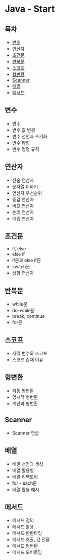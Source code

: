 # Java - Start

## 목차
- [변수](#변수)
- [연산자](#연산자)
- [조건문](#조건문)
- [반복문](#반복문)
- [스코프](#스코프)
- [형변환](#형변환)
- [Scanner](#Scanner)
- [배열](#배열)
- [메서드](#메서드)


## 변수

- 변수
- 변수 값 변경
- 변수 선언과 초기화
- 변수 타입
- 변수 명명 규칙


## 연산자

- 산술 연산자
- 문자열 더하기
- 연산자 우선순위
- 증감 연산자
- 비교 연산자
- 논리 연산자
- 대입 연산자


## 조건문

- if, else
- else if
- if문과 else if문
- switch문
- 상항 연산자


## 반복문

- while문
- do-while문
- break, continue
- for문

## 스코프

- 지역 변수와 스코프
- 스코프 존재 이유

## 형변환

- 자동 형변환
- 명시적 형변환
- 계산과 형변환

## Scanner

- Scanner 연습

## 배열

- 배열 선언과 생성
- 배열 활용법
- 배열 리팩토링
- for - each문
- 배열 활용 예시

## 메서드

- 메서드 정의
- 메서드 활용
- 메서드 반환타입
- 메서드 호출, 값 전달
- 메서드 형변환
- 메서드 오버로딩